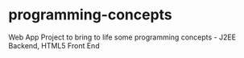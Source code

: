# programming-concepts
Web App Project to bring to life some programming concepts - J2EE Backend, HTML5 Front End
